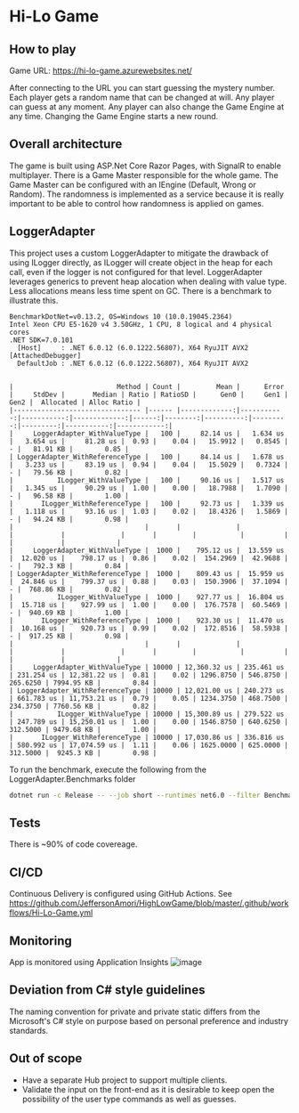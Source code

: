 # Hi-Lo Game

## How to play
Game URL: https://hi-lo-game.azurewebsites.net/

After connecting to the URL you can start guessing the mystery number.
Each player gets a random name that can be changed at will.
Any player can guess at any moment. Any player can also change the Game Engine at any time. Changing the Game Engine starts a new round.

## Overall architecture
The game is built using ASP.Net Core Razor Pages, with SignalR to enable multiplayer.
There is a Game Master responsible for the whole game. The Game Master can be configured with an IEngine (Default, Wrong or Random).
The randomness is implemented as a service because it is really important to be able to control how randomness is applied on games.

## LoggerAdapter
This project uses a custom LoggerAdapter to mitigate the drawback of using ILogger directly, as ILogger will create object in the heap for each call, even if the logger is not configured for that level. LoggerAdapter leverages generics to prevent heap alocation when dealing with value type. Less allocations means less time spent on GC. There is a benchmark to illustrate this.


``` text
BenchmarkDotNet=v0.13.2, OS=Windows 10 (10.0.19045.2364)
Intel Xeon CPU E5-1620 v4 3.50GHz, 1 CPU, 8 logical and 4 physical cores
.NET SDK=7.0.101
  [Host]     : .NET 6.0.12 (6.0.1222.56807), X64 RyuJIT AVX2  [AttachedDebugger]
  DefaultJob : .NET 6.0.12 (6.0.1222.56807), X64 RyuJIT AVX2


|                          Method | Count |         Mean |      Error |     StdDev |       Median | Ratio | RatioSD |      Gen0 |     Gen1 |     Gen2 |  Allocated | Alloc Ratio |
|-------------------------------- |------ |-------------:|-----------:|-----------:|-------------:|------:|--------:|----------:|---------:|---------:|-----------:|------------:|
|     LoggerAdapter_WithValueType |   100 |     82.14 us |   1.634 us |   3.654 us |     81.28 us |  0.93 |    0.04 |   15.9912 |   0.8545 |        - |   81.91 KB |        0.85 |
| LoggerAdapter_WithReferenceType |   100 |     84.14 us |   1.678 us |   3.233 us |     83.19 us |  0.94 |    0.04 |   15.5029 |   0.7324 |        - |   79.56 KB |        0.82 |
|           ILogger_WithValueType |   100 |     90.16 us |   1.517 us |   1.345 us |     90.29 us |  1.00 |    0.00 |   18.7988 |   1.7090 |        - |   96.58 KB |        1.00 |
|       ILogger_WithReferenceType |   100 |     92.73 us |   1.339 us |   1.118 us |     93.16 us |  1.03 |    0.02 |   18.4326 |   1.5869 |        - |   94.24 KB |        0.98 |
|                                 |       |              |            |            |              |       |         |           |          |          |            |             |
|     LoggerAdapter_WithValueType |  1000 |    795.12 us |  13.559 us |  12.020 us |    798.17 us |  0.86 |    0.02 |  154.2969 |  42.9688 |        - |   792.3 KB |        0.84 |
| LoggerAdapter_WithReferenceType |  1000 |    809.43 us |  15.959 us |  24.846 us |    799.37 us |  0.88 |    0.03 |  150.3906 |  37.1094 |        - |  768.86 KB |        0.82 |
|           ILogger_WithValueType |  1000 |    927.77 us |  16.804 us |  15.718 us |    927.99 us |  1.00 |    0.00 |  176.7578 |  60.5469 |        - |  940.69 KB |        1.00 |
|       ILogger_WithReferenceType |  1000 |    923.30 us |  11.470 us |  10.168 us |    920.73 us |  0.99 |    0.02 |  172.8516 |  58.5938 |        - |  917.25 KB |        0.98 |
|                                 |       |              |            |            |              |       |         |           |          |          |            |             |
|     LoggerAdapter_WithValueType | 10000 | 12,360.32 us | 235.461 us | 231.254 us | 12,381.22 us |  0.81 |    0.02 | 1296.8750 | 546.8750 | 265.6250 | 7994.95 KB |        0.84 |
| LoggerAdapter_WithReferenceType | 10000 | 12,021.00 us | 240.273 us | 661.783 us | 11,753.21 us |  0.79 |    0.05 | 1234.3750 | 468.7500 | 234.3750 | 7760.56 KB |        0.82 |
|           ILogger_WithValueType | 10000 | 15,300.89 us | 279.522 us | 247.789 us | 15,250.01 us |  1.00 |    0.00 | 1546.8750 | 640.6250 | 312.5000 | 9479.68 KB |        1.00 |
|       ILogger_WithReferenceType | 10000 | 17,030.86 us | 336.816 us | 580.992 us | 17,074.59 us |  1.11 |    0.06 | 1625.0000 | 625.0000 | 312.5000 |  9245.3 KB |        0.98 |
```

To run the benchmark, execute the following from the LoggerAdapter.Benchmarks folder
```sh
dotnet run -c Release -- --job short --runtimes net6.0 --filter Benchmark
```

## Tests
There is ~90% of code covereage.

## CI/CD
Continuous Delivery is configured using GitHub Actions.
See https://github.com/JeffersonAmori/HighLowGame/blob/master/.github/workflows/Hi-Lo-Game.yml

## Monitoring
App is monitored using Application Insights
![image](https://user-images.githubusercontent.com/9205694/209887531-c59747f4-0f85-4165-8ff8-0553968f375c.png)


## Deviation from C# style guidelines
The naming convention for private and private static differs from the Microsoft's C# style on purpose based on personal preference and industry standards.

## Out of scope
* Have a separate Hub project to support multiple clients.
* Validate the input on the front-end as it is desirable to keep open the possibility of the user type commands as well as guesses.
